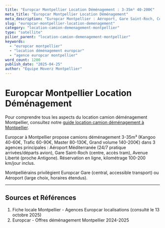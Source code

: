 ```yaml
---
title: "Europcar Montpellier Location Déménagement : 3-35m³ 40-200€"
meta_title: "Europcar Montpellier Location Déménagement"
meta_description: "Europcar Montpellier : Aéroport, Gare Saint-Roch, Centre. 3-35m³, 40-200€/jour. Location déménagement."
slug: "europcar-montpellier-location-demenagement"
category: "location-camion-demenagement-montpellier"
type: "satellite"
pilier_parent: "location-camion-demenagement-montpellier"
keywords:
  - "europcar montpellier"
  - "location déménagement europcar"
  - "agence europcar montpellier"
word_count: 1200
publish_date: "2025-04-25"
author: "Équipe Moverz Montpellier"
---
```


# Europcar Montpellier Location Déménagement


Pour comprendre tous les aspects du location camion déménagement Montpellier, consultez notre [guide location camion déménagement à Montpellier](/blog/location-camion-demenagement-montpellier/location-camion-demenagement-montpellier).


Europcar à Montpellier propose camions déménagement 3-35m³ (Kangoo 40-60€, Trafic 60-90€, Master 80-130€, Grand volume 140-200€) dans 3 agences principales : Aéroport Méditerranée (24/7 pratique arrivées/départs avion), Gare Saint-Roch (centre, accès tram), Avenue Liberté (proche Antigone). Réservation en ligne, kilométrage 100-200 km/jour inclus.

Montpelliérains privilégient Europcar Gare (central, accessible transport) ou Aéroport (large choix, horaires étendus).

---

## Sources et Références

1. Fiche locale Montpellier - Agences Europcar localisations (consulté le 13 octobre 2025)
2. Europcar - Offres déménagement Montpellier 2024-2025

